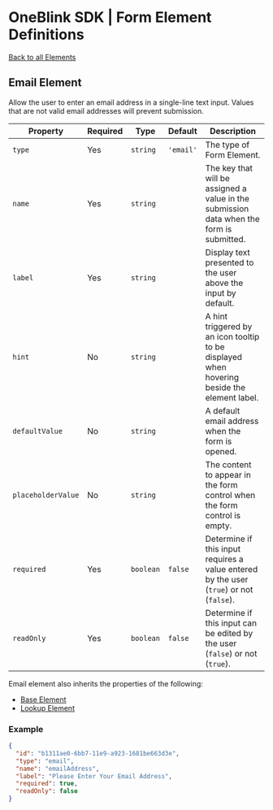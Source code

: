 # OneBlink SDK | Form Element Definitions

[Back to all Elements](./README.md)

## Email Element

Allow the user to enter an email address in a single-line text input. Values that are not valid email addresses will prevent submission.

| Property           | Required | Type      | Default   | Description                                                                                 |
| ------------------ | -------- | --------- | --------- | ------------------------------------------------------------------------------------------- |
| `type`             | Yes      | `string`  | `'email'` | The type of Form Element.                                                                   |
| `name`             | Yes      | `string`  |           | The key that will be assigned a value in the submission data when the form is submitted.    |
| `label`            | Yes      | `string`  |           | Display text presented to the user above the input by default.                              |
| `hint`             | No       | `string`  |           | A hint triggered by an icon tooltip to be displayed when hovering beside the element label. |
| `defaultValue`     | No       | `string`  |           | A default email address when the form is opened.                                            |
| `placeholderValue` | No       | `string`  |           | The content to appear in the form control when the form control is empty.                   |
| `required`         | Yes      | `boolean` | `false`   | Determine if this input requires a value entered by the user (`true`) or not (`false`).     |
| `readOnly`         | Yes      | `boolean` | `false`   | Determine if this input can be edited by the user (`false`) or not (`true`).                |

Email element also inherits the properties of the following:

- [Base Element](./base-element.md)
- [Lookup Element](./lookup-element.md)

### Example

```JSON
{
  "id": "b1311ae0-6bb7-11e9-a923-1681be663d3e",
  "type": "email",
  "name": "emailAddress",
  "label": "Please Enter Your Email Address",
  "required": true,
  "readOnly": false
}
```
